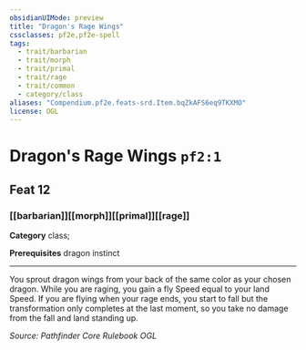 ```yaml
---
obsidianUIMode: preview
title: "Dragon's Rage Wings"
cssclasses: pf2e,pf2e-spell
tags:
  - trait/barbarian
  - trait/morph
  - trait/primal
  - trait/rage
  - trait/common
  - category/class
aliases: "Compendium.pf2e.feats-srd.Item.bqZkAFS6eq9TKXMO"
license: OGL
---
```

# Dragon's Rage Wings `pf2:1`
## Feat 12
### [[barbarian]][[morph]][[primal]][[rage]]

**Category** class; 



**Prerequisites** dragon instinct
* * *
You sprout dragon wings from your back of the same color as your chosen dragon. While you are raging, you gain a fly Speed equal to your land Speed. If you are flying when your rage ends, you start to fall but the transformation only completes at the last moment, so you take no damage from the fall and land standing up.

*Source: Pathfinder Core Rulebook*
*OGL*